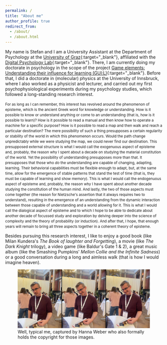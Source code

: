 ```yaml
---
permalink: /
title: "About me"
author_profile: true
redirect_from: 
  - /about/
  - /about.html
---
```


My name is Stefan and I am a University Assistant at the Department of Psychology at the [University of Graz](https://www.uni-graz.at/en/){:target="_blank"}, affiliated with the [Digital Psychology Lab](https://digilab.uni-graz.at/en/){:target="_blank"}. There, I am currently doing my doctorate in psychology in the scope of the project [Game elements: Understanding their influence for learning (GUI:L)](https://stefaneha.github.io/projects/game_elements/){:target="_blank"}. Before that, I did a doctorate in (molecular) physics at the University of Innsbruck, where I also worked as a physicist and lecturer, and carried out my first psychophysiological experiments during my psychology studies, which followed a long-standing research interest.

<small>For as long as I can remember, this interest has revolved around the phenomenon of episteme, which is the ancient Greek word for knowledge or understanding. How is it possible to know or understand anything or come to an understanding (that is, how is it possible to learn)? How is it possible to read a manual and then know how to operate a machine for a specific purpose? How is it possible to read a map and then walk and reach a particular destination? The mere possibility of such a thing presupposes a certain regularity or stability of the world in which this phenomenon occurs. Would the path change unpredictably while we were studying the map, we could never find our destination. This presupposed external structure is what I would call the exogenuous aspect of episteme and, probably, the reason why I spent about a decade on studying the material constitution of the world. Yet the possibility of understanding presupposes more than that. It presupposes that those who *do* the understanding are capable of changing, adapting, learning. Their behavioral capabilities must be flexible enough to adapt, but, at the same time, allow for the emergence of stable patterns that stand the test of time (that is, they must be capable of learning and show memory). This is what I would call the endogenuous aspect of episteme and, probably, the reason why I have spent about another decade studying the constitution of the human mind. And lastly, the two of those aspects must come together (the reason for Nietzsche's assertion that it always requires two to understand), resulting in the emergence of an understanding from the dynamic interaction between those capable of understanding and a world allowing for it. This is what I would call the dialogical aspect of episteme and to which I hope to be able to dedicate about another decade of focussed study and exploration by delving deeper into the science of complexity and the theory of probability (or induction). And after that, I hope, that enough years will remain to bring all three aspects together in a coherent theory of episteme.</small>

Besides pursuing this research interest, I like to enjoy a good book (like Milan Kundera's *The Book of laughter and Forgetting*), a movie (like *The Dark Knight* trilogy), a video game (like Baldur's Gate 1 & 2), a great music album (like the Smashing Pumpkins' *Mellon Collie and the Infinite Sadness*) or a good conversation during a long and aimless walk (that is how I would imagine heaven). 

<figure>
  <img src="/images/DGPs_collage.jpg"/>
  <figcaption><footer>Well, typical me, captured by Hanna Weber who also formally holds the copyright for those images.</footer></figcaption>
</figure>